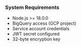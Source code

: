 ### System Requirements

- Node.js >= 18.0.0
- BigQuery access (GCP project)
- Service account credentials
- JWT secret configured
- 32-byte encryption key
